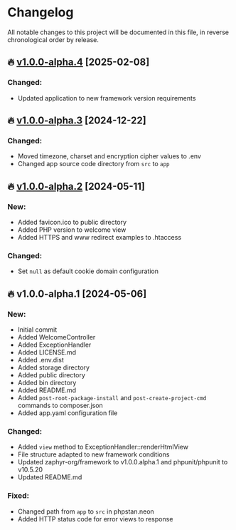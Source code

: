 # Changelog

All notable changes to this project will be documented in this file, in reverse chronological order by release.

## 🔥 [v1.0.0-alpha.4](https://github.com/zaphyr-org/app/compare/1.0.0-alpha.3...1.0.0-alpha.4) [2025-02-08]

### Changed:
* Updated application to new framework version requirements

## 🔥 [v1.0.0-alpha.3](https://github.com/zaphyr-org/app/compare/1.0.0-alpha.2...1.0.0-alpha.3) [2024-12-22]

### Changed:
* Moved timezone, charset and encryption cipher values to .env
* Changed app source code directory from `src` to `app`

## 🔥 [v1.0.0-alpha.2](https://github.com/zaphyr-org/app/compare/1.0.0-alpha.1...1.0.0-alpha.2) [2024-05-11]

### New:
* Added favicon.ico to public directory
* Added PHP version to welcome view
* Added HTTPS and www redirect examples to .htaccess

### Changed:
* Set `null` as default cookie domain configuration

## 🔥 v1.0.0-alpha.1 [2024-05-06]

### New:
* Initial commit
* Added WelcomeController
* Added ExceptionHandler
* Added LICENSE.md
* Added .env.dist
* Added storage directory
* Added public directory
* Added bin directory
* Added README.md
* Added `post-root-package-install` and `post-create-project-cmd` commands to composer.json
* Added app.yaml configuration file

### Changed:
* Added `view` method to ExceptionHandler::renderHtmlView
* File structure adapted to new framework conditions
* Updated zaphyr-org/framework to v1.0.0.alpha.1 and phpunit/phpunit to v10.5.20
* Updated README.md

### Fixed:
* Changed path from `app` to `src` in phpstan.neon
* Added HTTP status code for error views to response
